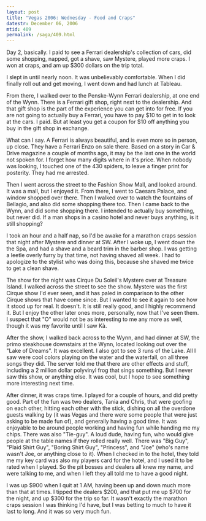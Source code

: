```yaml
---
layout: post
title: "Vegas 2006: Wednesday - Food and Craps"
datestr: December 06, 2006
mtid: 409
permalink: /saga/409.html
---
```


Day 2, basically.  I paid to see a Ferrari dealership's collection of cars, did some shopping, napped, got a shave, saw Mystere, played more craps.  I won at craps, and am up $300 dollars on the trip total.

I slept in until nearly noon. It was unbelievably comfortable. When I did finally roll out and get moving, I went down and had lunch at Tableau.

From there, I walked over to the Penske-Wynn Ferrari dealership, at one end of the Wynn. There is a Ferrari gift shop, right next to the dealership. And that gift shop is the part of the experience you can get into for free. If you are not going to actually buy a Ferrari, you have to pay $10 to get in to look at the cars. I paid. But at least you get a coupon for $10 off anything you buy in the gift shop in exchange.

What can I say. A Ferrari is always beautiful, and is even more so in person, up close. They have a Ferrari Enzo on sale there. Based on a story in Car &amp; Drive magazine a couple of months ago, it may be the last one in the world not spoken for. I forget how many digits where in it's price. When nobody was looking, I touched one of the 430 spiders, to leave a finger print for posterity. They had me arrested.

Then I went across the street to the Fashion Show Mall, and looked around. It was a mall, but I enjoyed it. From there, I went to Caesars Palace, and window shopped over there. Then I walked over to watch the fountains of Bellagio, and also did some shopping there too. Then I came back to the Wynn, and did some shopping there. I intended to actually buy something, but never did. If a man shops in a casino hotel and never buys anything, is it still shopping?

I took an hour and a half nap, so I'd be awake for a marathon craps session that night after Mystere and dinner at SW. After I woke up, I went down the the Spa, and had a shave and a beard trim in the barber shop. I was getting a leetle overly furry by that time, not having shaved all week. I had to apologize to the stylist who was doing this, because she shaved me twice to get a clean shave.

The show for the night was Cirque Du Soleil's Mystere over at Treasure Island. I walked across the street to see the show. Mystere was the first Cirque show I'd ever seen, and it has paled in comparison to the other Cirque shows that have come since. But I wanted to see it again to see how it stood up for real. It doesn't. It is still really good, and I highly recommend it. But I enjoy the other later ones more, personally, now that I've seen them. I suspect that "O" would not be as interesting to me any more as well, though it was my favorite until I saw K&agrave;.

After the show, I walked back across to the Wynn, and had dinner at SW, the primo steakhouse downstairs at the Wynn, located looking out over the "Lake of Dreams".  It was excellent. I also got to see 3 runs of the Lake. All I saw were cool colors playing on the water and the waterfall, on all three songs they did. The server told me that there are other effects and stuff, including a 2 million dollar polyvinyl frog that sings something. But I never saw this show, or anything else. It was cool, but I hope to see something more interesting next time.

After dinner, it was craps time. I played for a couple of hours, and did pretty good. Part of the fun was two dealers, Tania and Chris, that were goofing on each other, hitting each other with the stick, dishing on all the overdone guests walking by (it was Vegas and there were some people that were just asking to be made fun of), and generally having a good time. It was enjoyable to be around people working and having fun while handing me my chips. There was also "Tie-guy". A loud dude, having fun, who would give people at the table names if they rolled really well. There was "Big Guy", "Plaid Shirt Guy", "Boring Shirt Guy", "Princess", and "Joe" (who's name wasn't Joe, or anything close to it). When I checked in to the hotel, they told me my key card was also my players card for the hotel, and I used it to be rated when I played. So the pit bosses and dealers all knew my name, and were talking to me, and when I left they all told me to have a good night. 

 I was up $900 when I quit at 1 AM, having been up and down much more than that at times. I tipped the dealers $200, and that put me up $700 for the night, and up $300 for the trip so far. It wasn't exactly the marathon craps session I was thinking I'd have, but I was betting to much to have it last to long. And it was so very much fun.

